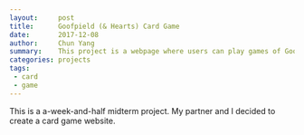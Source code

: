 ```yaml
---
layout:     post
title:      Goofpield (& Hearts) Card Game
date:       2017-12-08
author:     Chun Yang
summary:    This project is a webpage where users can play games of Goofspiel or Hearts against other users. 
categories: projects
tags:
 - card
 - game
---
```


This is a a-week-and-half midterm project. My partner and I decided to create a card game website.